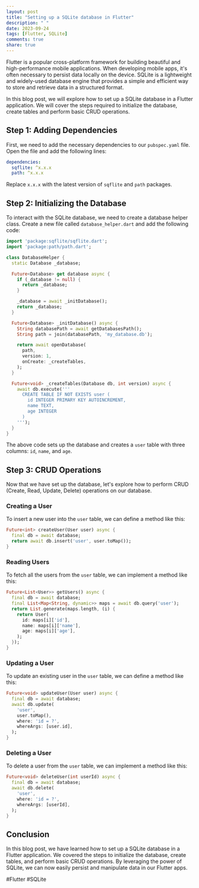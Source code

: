 ```yaml
---
layout: post
title: "Setting up a SQLite database in Flutter"
description: " "
date: 2023-09-24
tags: [Flutter, SQLite]
comments: true
share: true
---
```


Flutter is a popular cross-platform framework for building beautiful and high-performance mobile applications. When developing mobile apps, it's often necessary to persist data locally on the device. SQLite is a lightweight and widely-used database engine that provides a simple and efficient way to store and retrieve data in a structured format.

In this blog post, we will explore how to set up a SQLite database in a Flutter application. We will cover the steps required to initialize the database, create tables and perform basic CRUD operations.

## Step 1: Adding Dependencies
First, we need to add the necessary dependencies to our `pubspec.yaml` file. Open the file and add the following lines:

```yaml
dependencies:
  sqflite: ^x.x.x
  path: ^x.x.x
```

Replace `x.x.x` with the latest version of `sqflite` and `path` packages.

## Step 2: Initializing the Database
To interact with the SQLite database, we need to create a database helper class. Create a new file called `database_helper.dart` and add the following code:

```dart
import 'package:sqflite/sqflite.dart';
import 'package:path/path.dart';

class DatabaseHelper {
  static Database _database;

  Future<Database> get database async {
    if (_database != null) {
      return _database;
    }

    _database = await _initDatabase();
    return _database;
  }

  Future<Database> _initDatabase() async {
    String databasePath = await getDatabasesPath();
    String path = join(databasePath, 'my_database.db');

    return await openDatabase(
      path,
      version: 1,
      onCreate: _createTables,
    );
  }

  Future<void> _createTables(Database db, int version) async {
    await db.execute('''
      CREATE TABLE IF NOT EXISTS user (
        id INTEGER PRIMARY KEY AUTOINCREMENT,
        name TEXT,
        age INTEGER
      )
    ''');
  }
}
```

The above code sets up the database and creates a `user` table with three columns: `id`, `name`, and `age`. 

## Step 3: CRUD Operations
Now that we have set up the database, let's explore how to perform CRUD (Create, Read, Update, Delete) operations on our database.

###  Creating a User
To insert a new user into the `user` table, we can define a method like this:

```dart
Future<int> createUser(User user) async {
  final db = await database;
  return await db.insert('user', user.toMap());
}
```

### Reading Users
To fetch all the users from the `user` table, we can implement a method like this:

```dart
Future<List<User>> getUsers() async {
  final db = await database;
  final List<Map<String, dynamic>> maps = await db.query('user');
  return List.generate(maps.length, (i) {
    return User(
      id: maps[i]['id'],
      name: maps[i]['name'],
      age: maps[i]['age'],
    );
  });
}
```

### Updating a User
To update an existing user in the `user` table, we can define a method like this:

```dart
Future<void> updateUser(User user) async {
  final db = await database;
  await db.update(
    'user',
    user.toMap(),
    where: 'id = ?',
    whereArgs: [user.id],
  );
}
```

### Deleting a User
To delete a user from the `user` table, we can implement a method like this:

```dart
Future<void> deleteUser(int userId) async {
  final db = await database;
  await db.delete(
    'user',
    where: 'id = ?',
    whereArgs: [userId],
  );
}
```

## Conclusion
In this blog post, we have learned how to set up a SQLite database in a Flutter application. We covered the steps to initialize the database, create tables, and perform basic CRUD operations. By leveraging the power of SQLite, we can now easily persist and manipulate data in our Flutter apps.

#Flutter #SQLite